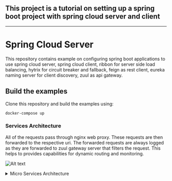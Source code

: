 ## This project is a tutorial on setting up a spring boot project with spring cloud server and client

---
# Spring Cloud Server

This repository contains example on configuring spring boot applications to use
spring cloud server, spring cloud client, ribbon for server side load balancing,
hytrix for circuit breaker and fallback, feign as rest client, eureka naming server
for client discovery, zuul as api gateway.

## Build the examples

Clone this repository and build the examples using:

```
docker-compose up
```

### Services Architecture

All of the requests pass through nginx web proxy. These requests are then forwarded to the respective uri. The forwarded requests are always logged as they are forwarded to zuul gateway server that filters the request. This helps to provides capabilities for dynamic routing and monitoring.

![Alt text](https://g.gravizo.com/source/custom_image?https%3A%2F%2Fraw.githubusercontent.com%2Fjeevan1133%2FSpring-Cloud-Config%2Fmaster%2FREADME.md)
<details>
<summary>Micro Services Architecture</summary>
custom_image
  digraph architecture {    
    rankdir = TB;
    node[shape=component]
    Ribbon[shape=underline]    
    {rank=same; Nginx, ZuulServer}
    {rank=same; CurrencyExchangeService1, CurrencyExchangeService2, CurrencyExchangeService3};
    {rank=same; Ribbon, EurekaNamingServer };
    {rank=same; CurrencyCalculationServiceWithoutFeign, CurrencyCalculationServiceWithFeign, CurrencyExchangeService, LimitsService};
    start -> Nginx
    Nginx -> ZuulServer
    Nginx -> CurrencyCalculationServiceWithFeign    
    ZuulServer -> EurekaNamingServer
    Ribbon -> CurrencyExchangeService1
    Ribbon -> CurrencyExchangeService2
    Ribbon -> CurrencyExchangeService3
    CurrencyCalculationService -> Ribbon
    Ribbon -> EurekaNamingServer
    CurrencyExchangeService -> EurekaNamingServer;
    CurrencyCalculationService -> EurekaNamingServer;
    LimitsService -> EurekaNamingServer
    LimitsService -> SpringCloudConfigServer
    SpringCloudConfigServer -> Git
    SpringCloudConfigServer -> EurekaNamingServer
    CurrencyExchangeService -> DB
    CurrencyExchangeService -> LimitsService    
    start [shape=Mdiamond];
  }
  custom_image
  </details>
